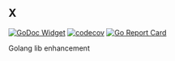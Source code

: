 ## X

[![GoDoc Widget](https://godoc.org/github.com/go-courier/x?status.svg)](https://godoc.org/github.com/go-courier/x)
[![codecov](https://codecov.io/gh/go-courier/x/branch/main/graph/badge.svg)](https://codecov.io/gh/go-courier/x)
[![Go Report Card](https://goreportcard.com/badge/github.com/go-courier/x)](https://goreportcard.com/report/github.com/go-courier/x)

Golang lib enhancement